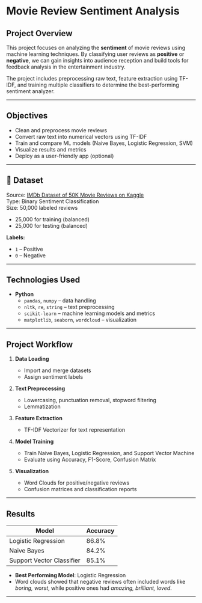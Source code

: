 #  Movie Review Sentiment Analysis

##  Project Overview

This project focuses on analyzing the **sentiment** of movie reviews using machine learning techniques. By classifying user reviews as **positive** or **negative**, we can gain insights into audience reception and build tools for feedback analysis in the entertainment industry.

The project includes preprocessing raw text, feature extraction using TF-IDF, and training multiple classifiers to determine the best-performing sentiment analyzer.

---

##  Objectives

- Clean and preprocess movie reviews
- Convert raw text into numerical vectors using TF-IDF
- Train and compare ML models (Naive Bayes, Logistic Regression, SVM)
- Visualize results and metrics
- Deploy as a user-friendly app (optional)

---

## 📂 Dataset

Source: [IMDb Dataset of 50K Movie Reviews on Kaggle](https://www.kaggle.com/datasets/lakshmi25npathi/imdb-dataset-of-50k-movie-reviews)  
Type: Binary Sentiment Classification  
Size: 50,000 labeled reviews  
- 25,000 for training (balanced)  
- 25,000 for testing (balanced)  

**Labels:**  
- `1` – Positive  
- `0` – Negative 

---

##  Technologies Used

- **Python**
  - `pandas`, `numpy` – data handling
  - `nltk`, `re`, `string` – text preprocessing
  - `scikit-learn` – machine learning models and metrics
  - `matplotlib`, `seaborn`, `wordcloud` – visualization

---

##  Project Workflow

1. **Data Loading**
   - Import and merge datasets
   - Assign sentiment labels

2. **Text Preprocessing**
   - Lowercasing, punctuation removal, stopword filtering
   - Lemmatization

3. **Feature Extraction**
   - TF-IDF Vectorizer for text representation

4. **Model Training**
   - Train Naive Bayes, Logistic Regression, and Support Vector Machine
   - Evaluate using Accuracy, F1-Score, Confusion Matrix

5. **Visualization**
   - Word Clouds for positive/negative reviews
   - Confusion matrices and classification reports

---

##  Results

| Model                 | Accuracy |
|----------------------|----------|
| Logistic Regression  | 86.8%    |
| Naive Bayes          | 84.2%    |
| Support Vector Classifier | 85.1%    |

- **Best Performing Model**: Logistic Regression
- Word clouds showed that negative reviews often included words like *boring, worst*, while positive ones had *amazing, brilliant, loved*.

---


